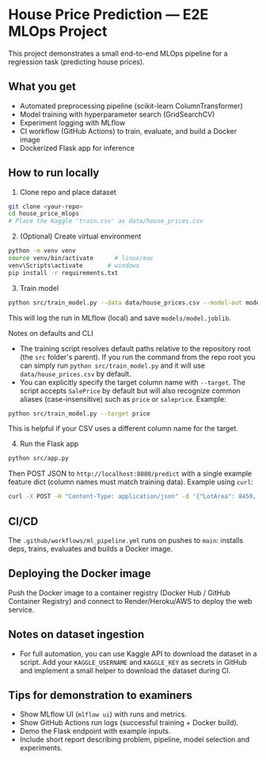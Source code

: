 # House Price Prediction — E2E MLOps Project

This project demonstrates a small end-to-end MLOps pipeline for a regression task (predicting house prices).

## What you get
- Automated preprocessing pipeline (scikit-learn ColumnTransformer)
- Model training with hyperparameter search (GridSearchCV)
- Experiment logging with MLflow
- CI workflow (GitHub Actions) to train, evaluate, and build a Docker image
- Dockerized Flask app for inference

## How to run locally

1. Clone repo and place dataset

```bash
git clone <your-repo>
cd house_price_mlops
# Place the Kaggle 'train.csv' as data/house_prices.csv
```

2. (Optional) Create virtual environment

```bash
python -m venv venv
source venv/bin/activate      # linux/mac
venv\Scripts\activate       # windows
pip install -r requirements.txt
```

3. Train model

```bash
python src/train_model.py --data data/house_prices.csv --model-out models/model.joblib
```

This will log the run in MLflow (local) and save `models/model.joblib`.

Notes on defaults and CLI
- The training script resolves default paths relative to the repository root (the `src` folder's parent). If you run the command from the repo root you can simply run `python src/train_model.py` and it will use `data/house_prices.csv` by default.
- You can explicitly specify the target column name with `--target`. The script accepts `SalePrice` by default but will also recognize common aliases (case-insensitive) such as `price` or `saleprice`. Example:

```bash
python src/train_model.py --target price
```

This is helpful if your CSV uses a different column name for the target.

4. Run the Flask app

```bash
python src/app.py
```

Then POST JSON to `http://localhost:8080/predict` with a single example feature dict (column names must match training data). Example using `curl`:

```bash
curl -X POST -H "Content-Type: application/json" -d '{"LotArea": 8450, "OverallQual": 7}' http://localhost:8080/predict
```

## CI/CD
The `.github/workflows/ml_pipeline.yml` runs on pushes to `main`: installs deps, trains, evaluates and builds a Docker image.

## Deploying the Docker image
Push the Docker image to a container registry (Docker Hub / GitHub Container Registry) and connect to Render/Heroku/AWS to deploy the web service.

## Notes on dataset ingestion
- For full automation, you can use Kaggle API to download the dataset in a script. Add your `KAGGLE_USERNAME` and `KAGGLE_KEY` as secrets in GitHub and implement a small helper to download the dataset during CI.

## Tips for demonstration to examiners
- Show MLflow UI (`mlflow ui`) with runs and metrics.
- Show GitHub Actions run logs (successful training + Docker build).
- Demo the Flask endpoint with example inputs.
- Include short report describing problem, pipeline, model selection and experiments.
